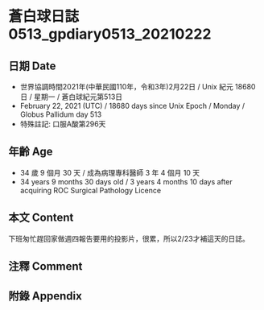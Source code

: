 [_metadata_:encoding]: - "utf-8"
[_metadata_:language]: - "zh-Hant-TW"
[_metadata_:fileformat]: - "markdown"
[_metadata_:MIME_type]: - "text/plain"
[_metadata_:markdown_version]: - "commonmark version 0.29"
[_metadata_:markdown_spec]: - "https://spec.commonmark.org/0.29/"

# 蒼白球日誌0513_gpdiary0513_20210222 #

## 日期 Date ##

* 世界協調時間2021年(中華民國110年，令和3年)2月22日 / Unix 紀元 18680 日 / 星期一 / 蒼白球紀元第513日
* February 22, 2021 (UTC) / 18680 days since Unix Epoch / Monday / Globus Pallidum day 513
* 特殊註記: 口服A酸第296天

## 年齡 Age ##

* 34 歲 9 個月 30 天 / 成為病理專科醫師 3 年 4 個月 10 天
* 34 years 9 months 30 days old / 3 years 4 months 10 days after acquiring ROC Surgical Pathology Licence

## 本文 Content ##

下班匆忙趕回家做週四報告要用的投影片，很累，所以2/23才補這天的日誌。

## 注釋 Comment ##

## 附錄 Appendix ##


